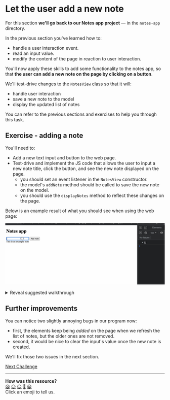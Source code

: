 # Let the user add a new note

For this section **we'll go back to our Notes app project** — in the `notes-app` directory.

In the previous section you've learned how to:
 * handle a user interaction event.
 * read an input value.
 * modify the content of the page in reaction to user interaction.

You'll now apply these skills to add some functionality to the notes app, so 
that **the user can add a new note on the page by clicking on a button**.

We'll test-drive changes to the `NotesView` class so that it will:
 * handle user interaction
 * save a new note to the model
 * display the updated list of notes
 
You can refer to the previous sections and exercises to help you through this
task.

## Exercise - adding a note

You'll need to:
 * Add a new text input and button to the web page.
 * Test-drive and implement the JS code that allows the user to input a new note title,
   click the button, and see the new note displayed on the page.
    * you should set an event listener in the `NotesView` constructor.
    * the model's `addNote` method should be called to save the new note on the model.
    * you should use the `displayNotes` method to reflect these changes on the page.

Below is an example result of what you should see when using the web page:

![Typing in a new note](./resources/new-note-input-1.gif)


<details>
  <summary>Reveal suggested walkthrough</summary>

  1. Update the web page to add:
      * an HTML text input to enter the note content
      * a submit button to add the note

      ```html
        <h1>Notes app</h1>

        <input type="text" id="add-note-input" />
        <button id="add-note-btn">Add note</button>

        <div id="main-container">

        </div>
      ```


  2. Write a new test in `notesView.test.js` which:
      * sets up the model and view instances
      * sets the value of the text input to `'This is a new test note'`
      * clicks the submit button
      * then asserts there is a new note element on the page with the contents `'This is a
        new test note'`

      ```js
      // notesView.test.js

      // ...
      it('adds a new note', () => {
        document.body.innerHTML = fs.readFileSync('./index.html');

        const model = new NotesModel();
        const view = new NotesView(model);

        // 1. Fill the input
        const input = document.querySelector('#add-note-input');
        input.value = 'My new amazing test note';

        // 2. Click the button
        const button = document.querySelector('#add-note-btn');
        button.click();

        // 3. The note should be on the page
        expect(document.querySelectorAll('div.note').length).toEqual(1);
        expect(document.querySelectorAll('div.note')[0].innerText).toEqual('My new amazing test note');
      });
      ```

  3. Modify the code in the `NotesView` class so the test passes.

      ```js
      // notesView.js

      class NotesView {
        constructor(model) {
          this.model = model;
          this.mainContainerEl = document.querySelector('#main-container');

          document.querySelector('#add-note-btn').addEventListener('click', () => {
            const newNote = document.querySelector('#add-note-input').value;
            this.addNewNote(newNote);
          });
        }

        addNewNote(newNote) {
          this.model.addNote(newNote);
          this.displayNotes();
        }

        // ...
      }
      ```

</details>

## Further improvements

You can notice two slightly annoying bugs in our program now:
 * first, the elements keep being *added* on the page when we refresh the list of notes,
   but the older ones are not removed.
 * second, it would be nice to clear the input's value once the new note is created.

We'll fix those two issues in the next section.


[Next Challenge](14_fixing_list_refresh.md)

<!-- BEGIN GENERATED SECTION DO NOT EDIT -->

---

**How was this resource?**  
[😫](https://airtable.com/shrUJ3t7KLMqVRFKR?prefill_Repository=makersacademy/javascript-web-applications&prefill_File=contents/13_adding_a_note_ui.md&prefill_Sentiment=😫) [😕](https://airtable.com/shrUJ3t7KLMqVRFKR?prefill_Repository=makersacademy/javascript-web-applications&prefill_File=contents/13_adding_a_note_ui.md&prefill_Sentiment=😕) [😐](https://airtable.com/shrUJ3t7KLMqVRFKR?prefill_Repository=makersacademy/javascript-web-applications&prefill_File=contents/13_adding_a_note_ui.md&prefill_Sentiment=😐) [🙂](https://airtable.com/shrUJ3t7KLMqVRFKR?prefill_Repository=makersacademy/javascript-web-applications&prefill_File=contents/13_adding_a_note_ui.md&prefill_Sentiment=🙂) [😀](https://airtable.com/shrUJ3t7KLMqVRFKR?prefill_Repository=makersacademy/javascript-web-applications&prefill_File=contents/13_adding_a_note_ui.md&prefill_Sentiment=😀)  
Click an emoji to tell us.

<!-- END GENERATED SECTION DO NOT EDIT -->
